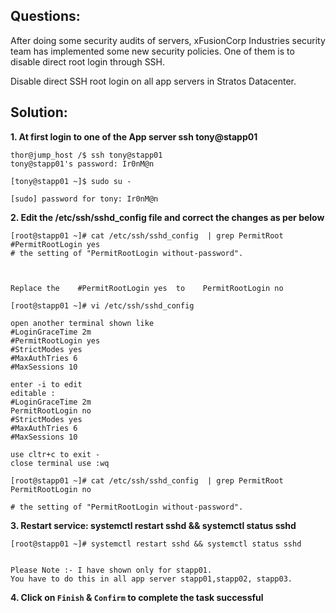 

## Questions:
After doing some security audits of servers, xFusionCorp Industries security team has implemented some new security policies. One of them is to disable direct root login through SSH.


Disable direct SSH root login on all app servers in Stratos Datacenter.


## Solution:  

**1. At first login to one of the App server  ssh tony@stapp01**

```
thor@jump_host /$ ssh tony@stapp01
tony@stapp01's password: Ir0nM@n

[tony@stapp01 ~]$ sudo su -

[sudo] password for tony: Ir0nM@n
```

**2.  Edit the  /etc/ssh/sshd_config  file and correct the changes as per below**

```
[root@stapp01 ~]# cat /etc/ssh/sshd_config  | grep PermitRoot
#PermitRootLogin yes
# the setting of "PermitRootLogin without-password".

 

Replace the    #PermitRootLogin yes  to    PermitRootLogin no

[root@stapp01 ~]# vi /etc/ssh/sshd_config

open another terminal shown like
#LoginGraceTime 2m
#PermitRootLogin yes
#StrictModes yes
#MaxAuthTries 6
#MaxSessions 10

enter -i to edit
editable :
#LoginGraceTime 2m
PermitRootLogin no
#StrictModes yes
#MaxAuthTries 6
#MaxSessions 10

use cltr+c to exit -
close terminal use :wq

[root@stapp01 ~]# cat /etc/ssh/sshd_config  | grep PermitRoot
PermitRootLogin no

# the setting of "PermitRootLogin without-password".
```

**3.  Restart service: systemctl restart sshd && systemctl status sshd**

```
[root@stapp01 ~]# systemctl restart sshd && systemctl status sshd


Please Note :- I have shown only for stapp01. 
You have to do this in all app server stapp01,stapp02, stapp03. 
```

**4.  Click on `Finish` & `Confirm` to complete the task successful**
